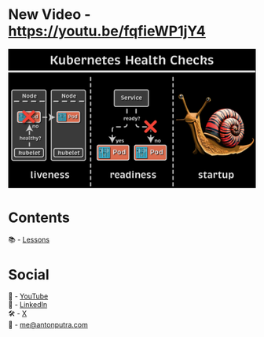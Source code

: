 # New Video - https://youtu.be/fqfieWP1jY4

[<img src="assets/184.png?raw=true">](https://youtu.be/fqfieWP1jY4)

# Contents

📚 - [Lessons](docs/contents.md)

# Social

🎥 - [YouTube](https://www.youtube.com/c/AntonPutra)  
💼 - [LinkedIn](https://www.linkedin.com/in/anton-putra)  
🛠️ - [X](https://x.com/antonvputra)  
📨 - me@antonputra.com  
